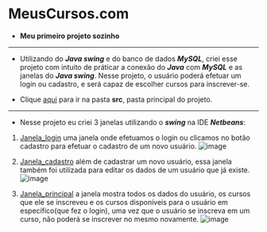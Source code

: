 # MeusCursos.com

* __Meu primeiro projeto sozinho__  
---

* Utilizando do **_Java swing_** e do banco de dados **_MySQL_**, criei esse projeto com intuito de práticar a conexão do **_Java_** com **_MySQL_** e as janelas do **_Java swing_**. Nesse projeto, o usuário poderá efetuar um login ou cadastro, e será capaz de escolher cursos para inscrever-se.

* Clique [aqui](https://github.com/JaoVitorPeixoto/MeusCursos.com/tree/main/Arquivos-do-projeto/src) para ir na pasta __src__, pasta principal do projeto.
---

* Nesse projeto eu criei 3 janelas utilizando o **_swing_** na IDE **_Netbeans_**:

1. [Janela_login](https://github.com/JaoVitorPeixoto/MeusCursos.com/blob/main/Arquivos-do-projeto/src/VIEWS/Janela_login.java) uma janela onde efetuamos o login ou clicamos no botão cadastro para efetuar o cadastro de um novo usuário. 
![image](https://user-images.githubusercontent.com/95388915/161402367-419930eb-bd79-4ef5-87ad-c8a69d419142.png)

1. [Janela_cadastro](https://github.com/JaoVitorPeixoto/MeusCursos.com/blob/main/Arquivos-do-projeto/src/VIEWS/Janela_cadastro.java) além de cadastrar um novo usuário, essa janela também foi utilizada para editar os dados de um usuário que já existe.
![image](https://user-images.githubusercontent.com/95388915/161402507-a6531dbf-4bf1-4af2-b2c4-e3600ab7fa0b.png)

1. [Janela_principal](https://github.com/JaoVitorPeixoto/MeusCursos.com/blob/main/Arquivos-do-projeto/src/VIEWS/Janela_principal.form) a janela mostra todos os dados do usuário, os cursos que ele se inscreveu e os cursos disponíveis para o usuário em específico(que fez o login), uma vez que o usuário se inscreva em um curso, não poderá se inscrever no mesmo novamente.
![image](https://user-images.githubusercontent.com/95388915/161402785-69a61aae-6734-4bd4-99df-61520f2a7f20.png)



